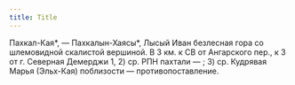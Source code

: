 ```yaml
---
title: Title
---
```


Пахкал-Кая*, — Пахкалын-Хаясы*, Лысый Иван безлесная гора со шлемовидной
скалистой вершиной. В 3 км. к СВ от Ангарского пер., к З от г. Северная Демерджи
1, 2) ср. РПН пахтали — ; 3) ср. Кудрявая Марья (Эльх-Кая) поблизости —
противопоставление.
